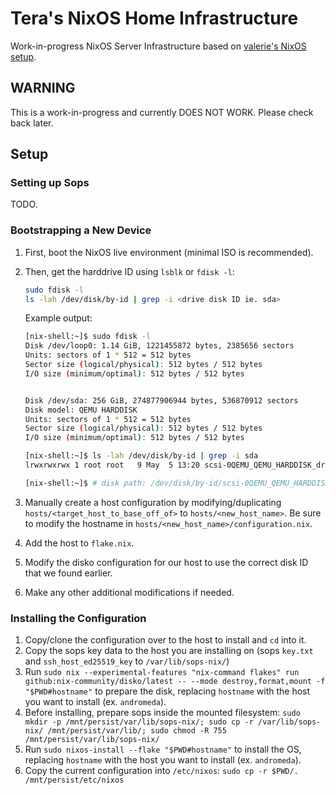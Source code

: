# Tera's NixOS Home Infrastructure

Work-in-progress NixOS Server Infrastructure based on [valerie's NixOS setup](https://git.dessa.dev/valnyx/nixos/src/branch/main).

## WARNING

This is a work-in-progress and currently DOES NOT WORK. Please check back later.

## Setup

### Setting up Sops

TODO.

### Bootstrapping a New Device

1. First, boot the NixOS live environment (minimal ISO is recommended).
2. Then, get the harddrive ID using `lsblk` or `fdisk -l`:

   ```bash
   sudo fdisk -l
   ls -lah /dev/disk/by-id | grep -i <drive disk ID ie. sda>
   ```

   Example output:

   ```bash
   [nix-shell:~]$ sudo fdisk -l
   Disk /dev/loop0: 1.14 GiB, 1221455872 bytes, 2385656 sectors
   Units: sectors of 1 * 512 = 512 bytes
   Sector size (logical/physical): 512 bytes / 512 bytes
   I/O size (minimum/optimal): 512 bytes / 512 bytes


   Disk /dev/sda: 256 GiB, 274877906944 bytes, 536870912 sectors
   Disk model: QEMU HARDDISK
   Units: sectors of 1 * 512 = 512 bytes
   Sector size (logical/physical): 512 bytes / 512 bytes
   I/O size (minimum/optimal): 512 bytes / 512 bytes

   [nix-shell:~]$ ls -lah /dev/disk/by-id | grep -i sda
   lrwxrwxrwx 1 root root   9 May  5 13:20 scsi-0QEMU_QEMU_HARDDISK_drive-scsi0 -> ../../sda

   [nix-shell:~]$ # disk path: /dev/disk/by-id/scsi-0QEMU_QEMU_HARDDISK_drive-scsi0
   ```

3. Manually create a host configuration by modifying/duplicating `hosts/<target_host_to_base_off_of>` to `hosts/<new_host_name>`. Be sure to modify the hostname in `hosts/<new_host_name>/configuration.nix`.
4. Add the host to `flake.nix`.
5. Modify the disko configuration for our host to use the correct disk ID that we found earlier.
6. Make any other additional modifications if needed.

### Installing the Configuration

1. Copy/clone the configuration over to the host to install and `cd` into it.
2. Copy the sops key data to the host you are installing on (sops `key.txt` and `ssh_host_ed25519_key` to `/var/lib/sops-nix/`)
3. Run `sudo nix --experimental-features "nix-command flakes" run github:nix-community/disko/latest -- --mode destroy,format,mount -f "$PWD#hostname"` to prepare the disk, replacing `hostname` with the host you want to install (ex. `andromeda`).
4. Before installing, prepare sops inside the mounted filesystem: `sudo mkdir -p /mnt/persist/var/lib/sops-nix/; sudo cp -r /var/lib/sops-nix/ /mnt/persist/var/lib/; sudo chmod -R 755 /mnt/persist/var/lib/sops-nix/`
5. Run `sudo nixos-install --flake "$PWD#hostname"` to install the OS, replacing `hostname` with the host you want to install (ex. `andromeda`).
6. Copy the current configuration into `/etc/nixos`: `sudo cp -r $PWD/. /mnt/persist/etc/nixos`
